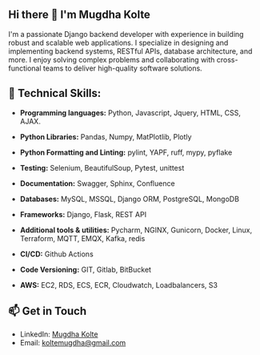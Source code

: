 ## Hi there 👋 I'm Mugdha Kolte

I'm a passionate Django backend developer 
with experience in building robust and scalable web applications. 
I specialize in designing and implementing backend systems, 
RESTful APIs, database architecture, and more. 
I enjoy solving complex problems and collaborating with cross-functional teams
to deliver high-quality software solutions.


## 🔧 **Technical Skills:**

- **Programming languages:** Python, Javascript, Jquery, HTML, CSS, AJAX.

- **Python Libraries:** Pandas, Numpy, MatPlotlib, Plotly

- **Python Formatting and Linting:** pylint, YAPF, ruff, mypy, pyflake 

- **Testing:** Selenium, BeautifulSoup, Pytest, unittest

- **Documentation:** Swagger, Sphinx, Confluence

- **Databases:** MySQL, MSSQL, Django ORM, PostgreSQL, MongoDB

- **Frameworks:** Django, Flask, REST API

- **Additional tools & utilities:** Pycharm, NGINX, Gunicorn, Docker, Linux, Terraform, MQTT, EMQX, Kafka, redis

- **CI/CD:** Github Actions

- **Code Versioning:** GIT, Gitlab, BitBucket

- **AWS:** EC2, RDS, ECS, ECR, Cloudwatch, Loadbalancers, S3

## 📫 Get in Touch

- LinkedIn: [Mugdha Kolte](https://www.linkedin.com/in/mugdha-kolte-43472ab3/)
- Email: koltemugdha@gmail.com

